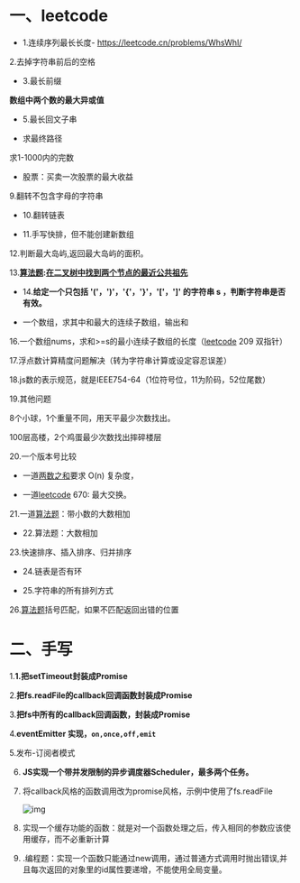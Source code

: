 # 一、leetcode

- 1.连续序列最长长度- https://leetcode.cn/problems/WhsWhI/

2.去掉字符串前后的空格

- 3.最长前缀

**数组中两个数的最大异或值**

- 5.最长回文子串

- 求最终路径

求1-1000内的完数

- 股票：买卖一次股票的最大收益

9.翻转不包含字母的字符串

- 10.翻转链表

- 11.手写快排，但不能创建新数组

12.判断最大岛屿,返回最大岛屿的面积。 

13.**[算法题](https://www.nowcoder.com/jump/super-jump/word?word=算法题):[在二叉树中找到两个节点的最近公共祖先](https://www.nowcoder.com/jump/super-jump/word?word=在二叉树中找到两个节点的最近公共祖先)**

- 14.**给定一个只包括 '('，')'，'{'，'}'，'['，']' 的字符串 s ，判断字符串是否有效。**

- 一个数组，求其中和最大的连续子数组，输出和

16.一个数组nums，求和>=s的最小连续子数组的长度（[leetcode](https://www.nowcoder.com/jump/super-jump/word?word=leetcode) 209 双指针）

17.浮点数计算精度问题解决（转为字符串计算或设定容忍误差）

18.js数的表示规范，就是IEEE754-64（1位符号位，11为阶码，52位尾数）

19.其他问题

8个小球，1个重量不同，用天平最少次数找出。

100层高楼，2个鸡蛋最少次数找出摔碎楼层

20.一个版本号比较

- 一道[两数之和](https://www.nowcoder.com/jump/super-jump/word?word=两数之和)要求 O(n) 复杂度，

- 一道[leetcode](https://www.nowcoder.com/jump/super-jump/word?word=leetcode) 670: 最大交换。

21.一道[算法题]()：带小数的大数相加

- 22.算法题：大数相加

23.快速排序、插入排序、归并排序

- 24.链表是否有环

- 25.字符串的所有排列方式

26.[算法题](https://www.nowcoder.com/jump/super-jump/word?word=算法题)括号匹配，如果不匹配返回出错的位置

# 二、手写

1.**1.把setTimeout封装成Promise**

2.**把fs.readFile的callback回调函数封装成Promise**

3.**把fs中所有的callback回调函数，封装成Promise**

4.**eventEmitter 实现，`on,once,off,emit`**

5.发布-订阅者模式

6. **JS实现一个带并发限制的异步调度器Scheduler，最多两个任务。**

7. 将callback风格的函数调用改为promise风格，示例中使用了fs.readFile

   ![img](https://uploadfiles.nowcoder.com/images/20210526/161336751_1622039167663/CEF83CEE3C841C0C104EC4CD5B029E46)

8. 实现一个缓存功能的函数：就是对一个函数处理之后，传入相同的参数应该使用缓存，而不必重新计算

9. .编程题：实现一个函数只能通过new调用，通过普通方式调用时抛出错误,并且每次返回的对象里的id属性要递增，不能使用全局变量。

